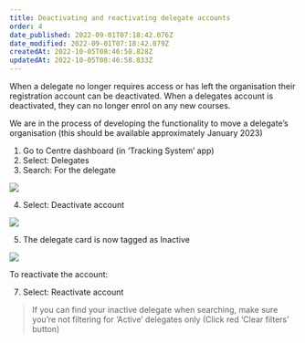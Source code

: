 ```yaml
---
title: Deactivating and reactivating delegate accounts
order: 4
date_published: 2022-09-01T07:18:42.076Z
date_modified: 2022-09-01T07:18:42.079Z
createdAt: 2022-10-05T08:46:58.828Z
updatedAt: 2022-10-05T08:46:58.833Z
---
```

When a delegate no longer requires access or has left the organisation their registration account can be deactivated. When a delegates account is deactivated, they can no longer enrol on any new courses. ​

We are in the process of developing the functionality to move a delegate’s organisation (this should be available approximately January 2023)​

1. Go to Centre dashboard (in ‘Tracking System’ app) ​
2. Select: Delegates​
3. Search: For the delegate​

![](/img/cm-6-13-Deactivating.jpg)

4. Select: Deactivate account​

![](/img/cm-6-14-Deactivating.jpg)

5. The delegate card is now tagged as Inactive​

![](/img/cm-6-15-Deactivating.jpg)

To reactivate the account:​

7. Select: Reactivate account​

> If you can find your inactive delegate when searching, make sure you’re not filtering for ‘Active’ delegates only (Click red ‘Clear filters’ button)  ​
